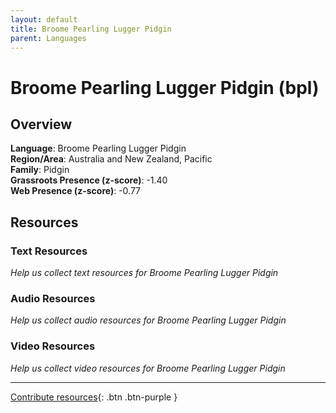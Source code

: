 ```yaml
---
layout: default
title: Broome Pearling Lugger Pidgin
parent: Languages
---
```


# Broome Pearling Lugger Pidgin (bpl)

## Overview

**Language**: Broome Pearling Lugger Pidgin  
**Region/Area**: Australia and New Zealand, Pacific  
**Family**: Pidgin  
**Grassroots Presence (z-score)**: -1.40  
**Web Presence (z-score)**: -0.77  

## Resources

### Text Resources
*Help us collect text resources for Broome Pearling Lugger Pidgin*

### Audio Resources
*Help us collect audio resources for Broome Pearling Lugger Pidgin*

### Video Resources
*Help us collect video resources for Broome Pearling Lugger Pidgin*

---

[Contribute resources](https://forms.office.com/e/1SfLJx3u1r){: .btn .btn-purple }
